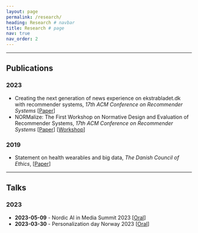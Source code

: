 ```yaml
---
layout: page
permalink: /research/
heading: Research # navbar
title: Research # page
nav: true
nav_order: 2
---
```


----

## **Publications**

### 2023
- Creating the next generation of news experience on ekstrabladet.dk with recommender systems, 
  *17th ACM Conference on Recommender Systems* 
  [[Paper](https://dl.acm.org/doi/10.1145/3604915.3610248)]
- NORMalize: The First Workshop on Normative Design and Evaluation of Recommender Systems, 
  *17th ACM Conference on Recommender Systems*
  [[Paper](https://scholar.google.com/citations?view_op=view_citation&hl=en&user=N_zRKd8AAAAJ&citation_for_view=N_zRKd8AAAAJ:u-x6o8ySG0sC)] 
  [[Workshop](https://sites.google.com/view/normalizeworkshop/home?authuser=1)]

### 2019
- Statement on health wearables and big data,
  *The Danish Council of Ethics*, 
  [[Paper](https://www.ft.dk/samling/20191/almdel/UER/bilag/2/2095890/index.htm)]

----

## **Talks** 

### 2023
- **2023-05-09** - Nordic AI in Media Summit 2023
  [[Oral](https://www.youtube.com/watch?v=i9hcu3Szo7w)]
- **2023-03-30** - Personalization day Norway 2023 
  [[Oral](https://youtu.be/piCuYLEYQZc?si=1GjFBCl9-lRsfE1Q&t=13492)]
